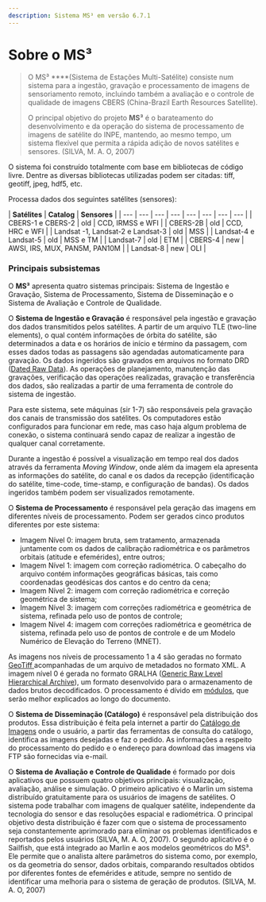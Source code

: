 ```yaml
---
description: Sistema MS³ em versão 6.7.1
---
```


# Sobre o MS³

> O MS³ ****\(Sistema de Estações Multi-Satélite\) consiste num sistema para a ingestão, gravação e processamento de imagens de sensoriamento remoto, incluindo também a avaliação e o controle de qualidade de imagens CBERS \(China-Brazil Earth Resources Satellite\).
>
> O principal objetivo do projeto **MS³** é o barateamento do desenvolvimento e da operação do sistema de processamento de imagens de satélite do INPE, mantendo, ao mesmo tempo, um sistema flexível que permita a rápida adição de novos satélites e sensores. \(SILVA, M. A. O, 2007\)

O sistema foi construído totalmente com base em bibliotecas de código livre. Dentre as diversas bibliotecas utilizadas podem ser citadas: tiff, geotiff, jpeg, hdf5, etc.

Processa dados dos seguintes satélites \(sensores\):

| **Satélites** | **Catalog** | **Sensores** |
| --- | --- | --- | --- | --- | --- | --- | --- |
| CBERS-1 e CBERS-2  | old | CCD, IRMSS e WFI |
| CBERS-2B | old | CCD, HRC e WFI |
| Landsat -1, Landsat-2 e Landsat-3  | old | MSS |
| Landsat-4 e Landsat-5  | old | MSS e TM |
| Landsat-7 | old | ETM |
| CBERS-4  | new | AWSI, IRS, MUX, PAN5M, PAN10M |
| Landsat-8  | new | OLI |

### Principais subsistemas

O **MS³** apresenta quatro sistemas principais: Sistema de Ingestão e Gravação, Sistema de Processamento, Sistema de Disseminação e o Sistema de Avaliação e Controle de Qualidade. 

O **Sistema de Ingestão e Gravação** é responsável pela ingestão e gravação dos dados transmitidos pelos satélites. A partir de um arquivo TLE \(two-line elements\), o qual contém informações de órbita do satélite, são determinados a data e os horários de início e término da passagem, com esses dados todas as passagens são agendadas automaticamente para gravação. Os dados ingeridos são gravados em arquivos no formato DRD \([Dated Raw Data](tipos-de-dados.md#drd)\). As operações de planejamento, manutenção das gravações, verificação das operações realizadas, gravação e transferência dos dados, são realizadas a partir de uma ferramenta de controle do sistema de ingestão. 

Para este sistema, sete máquinas \(sir 1-7\) são responsáveis pela gravação dos canais de transmissão dos satélites. Os computadores estão configurados para funcionar em rede, mas caso haja algum problema de conexão, o sistema continuará sendo capaz de realizar a ingestão de qualquer canal corretamente.

Durante a ingestão é possível a visualização em tempo real dos dados através da ferramenta _Moving Window_, onde além da imagem ela apresenta as informações do satélite, do canal e os dados da recepção \(identificação do satélite, time-code, time-stamp, e configuração de bandas\). Os dados ingeridos também podem ser visualizados remotamente.

O **Sistema de Processamento** é responsável pela geração das imagens em diferentes níveis de processamento. Podem ser gerados cinco produtos diferentes por este sistema: 

* Imagem Nível 0: imagem bruta, sem tratamento, armazenada juntamente com os dados de calibração radiométrica e os parâmetros orbitais \(atitude e efemérides\), entre outros;
* Imagem Nível 1: imagem com correção radiométrica. O cabeçalho do arquivo contém informações geográficas básicas, tais como coordenadas geodésicas dos cantos e do centro da cena;
* Imagem Nível 2: imagem com correção radiométrica e correção geométrica de sistema; 
* Imagem Nível 3: imagem com correções radiométrica e geométrica de sistema, refinada pelo uso de pontos de controle; 
* Imagem Nível 4: imagem com correções radiométrica e geométrica de sistema, refinada pelo uso de pontos de controle e de um Modelo Numérico de Elevação do Terreno \(MNET\). 

As imagens nos níveis de processamento 1 a 4 são geradas no formato [GeoTiff ](tipos-de-dados.md#tiff-e-geotiff)acompanhadas de um arquivo de metadados no formato XML. A imagem nível 0 é gerada no formato GRALHA \([Generic Raw Level Hierarchical Archive](tipos-de-dados.md#gralha)\), um formato desenvolvido para o armazenamento de dados brutos decodificados. O processamento é dívido em [módulos](), que serão melhor explicados ao longo do documento.

 O **Sistema de Disseminação \(Catálogo\)** é responsável pela distribuição dos produtos. Essa distribuição é feita pela internet a partir do [Catálogo de Imagens](http://www.dgi.inpe.br/CDSR/) onde o usuário, a partir das ferramentas de consulta do catálogo, identifica as imagens desejadas e faz o pedido. As informações a respeito do processamento do pedido e o endereço para download das imagens via FTP são fornecidas via e-mail.

O **Sistema de Avaliação e Controle de Qualidade** é formado por dois aplicativos que possuem quatro objetivos principais: visualização, avaliação, análise e simulação. O primeiro aplicativo é o Marlin um sistema distribuído gratuitamente para os usuários de imagens de satélites. O sistema pode trabalhar com imagens de qualquer satélite, independente da tecnologia do sensor e das resoluções espacial e radiométrica. O principal objetivo desta distribuição é fazer com que o sistema de processamento seja constantemente aprimorado para eliminar os problemas identificados e reportados pelos usuários \(SILVA, M. A. O, 2007\). O segundo aplicativo é o Sailfish, que está integrado ao Marlin e aos modelos geométricos do MS³. Ele permite que o analista altere parâmetros do sistema como, por exemplo, os da geometria do sensor, dados orbitais, comparando resultados obtidos por diferentes fontes de efemérides e atitude, sempre no sentido de identificar uma melhoria para o sistema de geração de produtos. \(SILVA, M. A. O, 2007\)

